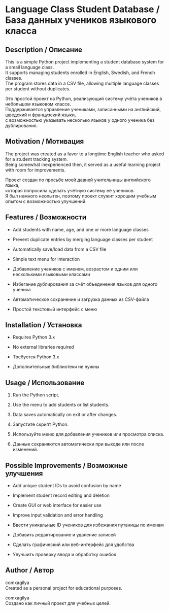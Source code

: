 # Language Class Student Database / База данных учеников языкового класса

## Description / Описание
This is a simple Python project implementing a student database system for a small language class.  
It supports managing students enrolled in English, Swedish, and French classes.  
The program stores data in a CSV file, allowing multiple language classes per student without duplicates.

Это простой проект на Python, реализующий систему учёта учеников в небольшом языковом классе.  
Поддерживается управление учениками, записанными на английский, шведский и французский языки,  
с возможностью указывать несколько языков у одного ученика без дублирования.  

## Motivation / Мотивация
The project was created as a favor to a longtime English teacher who asked for a student tracking system.  
Being somewhat inexperienced then, it served as a useful learning project with room for improvements.

Проект создан по просьбе моей давней учительницы английского языка,  
которая попросила сделать учётную систему её учеников.  
Я был немного неопытен, поэтому проект служит хорошим учебным опытом с возможностью улучшений.

## Features / Возможности
- Add students with name, age, and one or more language classes  
- Prevent duplicate entries by merging language classes per student  
- Automatically save/load data from a CSV file  
- Simple text menu for interaction  

- Добавление учеников с именем, возрастом и одним или несколькими языковыми классами  
- Избегание дублирования за счёт объединения языков для одного ученика  
- Автоматическое сохранение и загрузка данных из CSV-файла  
- Простой текстовый интерфейс с меню  

## Installation / Установка
- Requires Python 3.x  
- No external libraries required  

- Требуется Python 3.x  
- Дополнительные библиотеки не нужны  

## Usage / Использование
1. Run the Python script.  
2. Use the menu to add students or list students.  
3. Data saves automatically on exit or after changes.  

1. Запустите скрипт Python.  
2. Используйте меню для добавления учеников или просмотра списка.  
3. Данные сохраняются автоматически при выходе или после изменений.  

## Possible Improvements / Возможные улучшения
- Add unique student IDs to avoid confusion by name  
- Implement student record editing and deletion  
- Create GUI or web interface for easier use  
- Improve input validation and error handling  

- Ввести уникальные ID учеников для избежания путаницы по именам  
- Добавить редактирование и удаление записей  
- Сделать графический или веб-интерфейс для удобства  
- Улучшить проверку ввода и обработку ошибок  

## Author / Автор
comxagilya  
Created as a personal project for educational purposes.

comxagilya  
Создано как личный проект для учебных целей.
